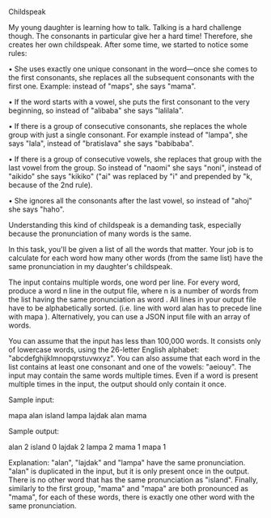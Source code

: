 Childspeak

My young daughter is learning how to talk. Talking is a hard challenge though. The consonants in particular give her a hard time! Therefore, she creates her own childspeak. After some time, we started to notice some rules: 

• She uses exactly one unique consonant in the word—once she comes to the first consonants, she replaces all the subsequent consonants with the first one. Example: instead of "maps", she says "mama".

• If the word starts with a vowel, she puts the first consonant to the very beginning, so instead of "alibaba" she says "lalilala". 

• If there is a group of consecutive consonants, she replaces the whole group with just a single consonant. For example instead of "lampa", she says "lala", instead of "bratislava" she says "babibaba".

• If there is a group of consecutive vowels, she replaces that group with the last vowel from the group. So instead of "naomi" she says "noni", instead of "aikido" she says "kikiko" ("ai" was replaced by "i" and prepended by "k, because of the 2nd rule).

• She ignores all the consonants after the last vowel, so instead of "ahoj" she says "haho". 

Understanding this kind of childspeak is a demanding task, especially because the pronunciation of many words is the same. 

In this task, you'll be given a list of all the words that matter. Your job is to calculate for each word how many other words (from the same list) have the same pronunciation in my daughter's childspeak. 

The input contains multiple words, one word per line. For every word, produce a word n line in the output file, where n is a number of words from the list having the same pronunciation as word . All lines in your output file have to be alphabetically sorted. (i.e. line with word alan has to precede line with mapa ). Alternatively, you can use a JSON input file with an array of words. 

You can assume that the input has less than 100,000 words. It consists only of lowercase words, using the 26-letter English alphabet: "abcdefghijklmnopqrstuvwxyz". You can also assume that each word in the list contains at least one consonant and one of the vowels: "aeiouy". The input may contain the same words multiple times. Even if a word is present multiple times in the input, the output should only contain it once. 

Sample input: 

mapa 
alan 
island 
lampa 
lajdak 
alan 
mama 

Sample output:
 
alan 2 
island 0 
lajdak 2 
lampa 2 
mama 1 
mapa 1 

Explanation: "alan", "lajdak" and "lampa" have the same pronunciation. "alan" is duplicated in the input, but it is only present once in the output. There is no other word that has the same pronunciation as "island". Finally, similarly to the first group, "mama" and "mapa" are both pronounced as "mama", for each of these words, there is exactly one other word with the same pronunciation. 
